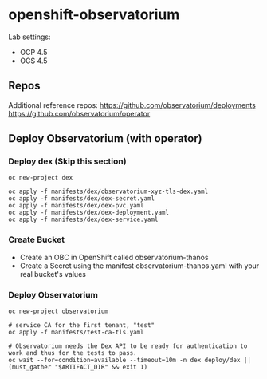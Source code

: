 # openshift-observatorium

Lab settings:

- OCP 4.5
- OCS 4.5

## Repos

Additional reference repos:
    https://github.com/observatorium/deployments
    https://github.com/observatorium/operator

## Deploy Observatorium (with operator)

### Deploy dex (Skip this section)

    oc new-project dex
    
    oc apply -f manifests/dex/observatorium-xyz-tls-dex.yaml
    oc apply -f manifests/dex/dex-secret.yaml
    oc apply -f manifests/dex/dex-pvc.yaml
    oc apply -f manifests/dex/dex-deployment.yaml
    oc apply -f manifests/dex/dex-service.yaml

### Create Bucket

  - Create an OBC in OpenShift called observatorium-thanos
  - Create a Secret using the manifest observatorium-thanos.yaml with your real bucket's values

### Deploy Observatorium
    oc new-project observatorium
    
    # service CA for the first tenant, "test"
    oc apply -f manifests/test-ca-tls.yaml

    # Observatorium needs the Dex API to be ready for authentication to work and thus for the tests to pass.
    oc wait --for=condition=available --timeout=10m -n dex deploy/dex || (must_gather "$ARTIFACT_DIR" && exit 1)
